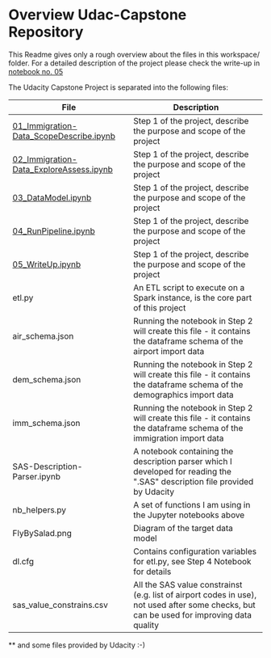 # Overview Udac-Capstone Repository

This Readme gives only a rough overview about the files in this workspace/ folder.
For a detailed description of the project please check the write-up in [notebook no. 05](05_WriteUp.ipynb)

The Udacity Capstone Project is separated into the following files:

| File | Description |
|------|-------------|
| [01_Immigration-Data_ScopeDescribe.ipynb](01_Immigration-Data_ScopeDescribe.ipynb) | Step 1 of the project, describe the purpose and scope of the project |
| [02_Immigration-Data_ExploreAssess.ipynb](02_Immigration-Data_ExploreAssess.ipynb) | Step 1 of the project, describe the purpose and scope of the project |
| [03_DataModel.ipynb](03_DataModel.ipynb) | Step 1 of the project, describe the purpose and scope of the project |
| [04_RunPipeline.ipynb](04_RunPipeline.ipynb) | Step 1 of the project, describe the purpose and scope of the project |
| [05_WriteUp.ipynb](05_WriteUp.ipynb) | Step 1 of the project, describe the purpose and scope of the project |
| etl.py | An ETL script to execute on a Spark instance, is the core part of this project |
| air_schema.json | Running the notebook in Step 2 will create this file - it contains the dataframe schema of the airport import data |
| dem_schema.json | Running the notebook in Step 2 will create this file - it contains the dataframe schema of the demographics import data |
| imm_schema.json | Running the notebook in Step 2 will create this file - it contains the dataframe schema of the immigration import data |
| SAS-Description-Parser.ipynb | A notebook containing the description parser which I developed for reading the ".SAS" description file provided by Udacity |
| nb_helpers.py | A set of functions I am using in the Jupyter notebooks above |
| FlyBySalad.png | Diagram of the target data model
| dl.cfg | Contains configuration variables for etl.py, see Step 4 Notebook for details |
| sas_value_constrains.csv | All the SAS value constrainst (e.g. list of airport codes in use), not used after some checks, but can be used for improving data quality |

** and some files provided by Udacity :-)

